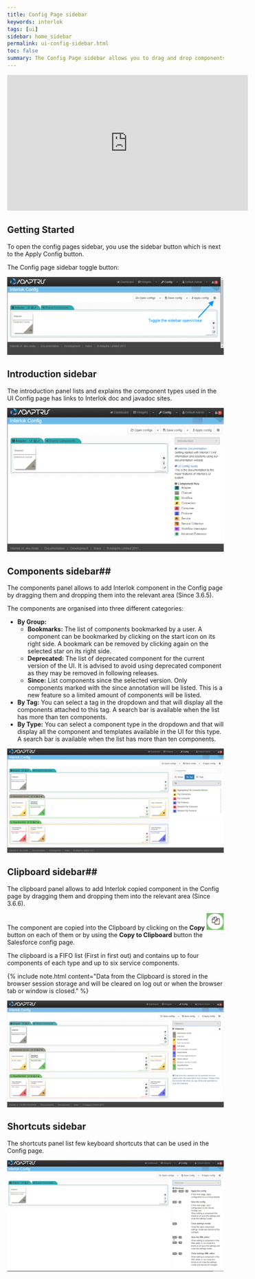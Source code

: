 ```yaml
---
title: Config Page sidebar
keywords: interlok
tags: [ui]
sidebar: home_sidebar
permalink: ui-config-sidebar.html
toc: false
summary: The Config Page sidebar allows you to drag and drop components into your adapter configuration.
---
```


<iframe width="560" height="315" src="https://www.youtube.com/embed/OB_6QdVpi2s" frameborder="0" allowfullscreen></iframe>

## Getting Started ##

To open the config pages sidebar, you use the sidebar button which is next to the Apply Config button.

The Config page sidebar toggle button:

![Config page sidebar toggle button](./images/ui-user-guide/config-sidebar.png)

## Introduction sidebar ##

The introduction panel lists and explains the component types used in the UI Config page has links to Interlok doc and javadoc sites.

![Config page sidebar intro](./images/ui-user-guide/config-sidebar-intro.png)

## Components sidebar##

The components panel allows to add Interlok component in the Config page by dragging them and dropping them into the relevant area (Since 3.6.5).

The components are organised into three different categories:

  - **By Group:**
    - **Bookmarks:** The list of components bookmarked by a user. A component can be bookmarked by clicking on the start icon on its right side.
	A bookmark can be removed by clicking again on the selected star on its right side.
    - **Deprecated:** The list of deprecated component for the current version of the UI.
	It is advised to avoid using deprecated component as they may be removed in following releases.
    - **Since:** List components since the selected version. Only components marked with the since annotation will be listed. This is a new feature so a limited amount of components will be listed.
  - **By Tag:** You can select a tag in the dropdown and that will display all the components attached to this tag.
  A search bar is available when the list has more than ten components.
  - **By Type:** You can select a component type in the dropdown and that will display all the component and templates available in the UI for this type.
  A search bar is available when the list has more than ten components.


![Config page sidebar components](./images/ui-user-guide/config-sidebar-components.png)

## Clipboard sidebar##

The clipboard panel allows to add Interlok copied component in the Config page by dragging them and dropping them into the relevant area (Since 3.6.6).

The component are copied into the Clipboard by clicking on the **Copy** ![Config copy button](./images/ui-user-guide/config-copy-button.png) button on each of them or by using the **Copy to Clipboard** button the Salesforce config page.

The clipboard is a FIFO list (First in first out) and contains up to four components of each type and up to six service components.

{% include note.html content="Data from the Clipboard is stored in the browser session storage and will be cleared on log out or when the browser tab or window is closed." %}

![Config page sidebar clipboard](./images/ui-user-guide/config-sidebar-clipboard.png)

## Shortcuts sidebar ##

The shortcuts panel list few keyboard shortcuts that can be used in the Config page.

![Config page sidebar shortcuts](./images/ui-user-guide/config-sidebar-shortcuts.png)


